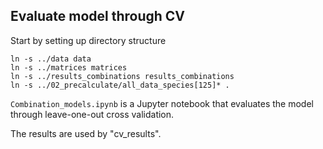 ## Evaluate model through CV

Start by setting up directory structure
```
ln -s ../data data
ln -s ../matrices matrices
ln -s ../results_combinations results_combinations
ln -s ../02_precalculate/all_data_species[125]* .
```

`Combination_models.ipynb` is a Jupyter notebook that evaluates the model through leave-one-out cross validation.

The results are used by "cv_results".
